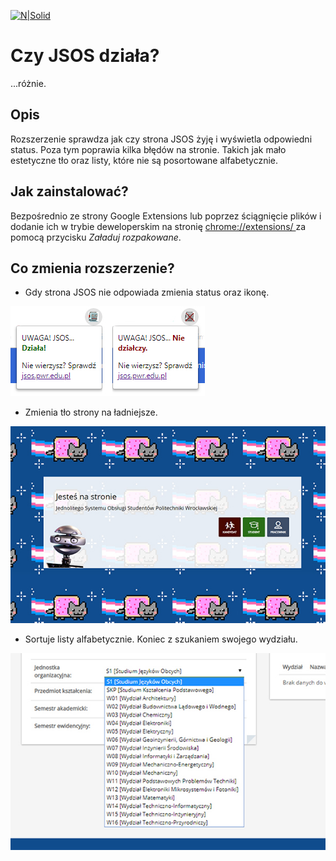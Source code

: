 

[![N|Solid](https://cldup.com/dTxpPi9lDf.thumb.png)](https://nodesource.com/products/nsolid)
# Czy JSOS działa?
...różnie.

## Opis
Rozszerzenie sprawdza jak czy strona JSOS żyję i wyświetla odpowiedni status. Poza tym poprawia kilka błędów na stronie. Takich jak mało estetyczne tło oraz listy, które nie są posortowane alfabetycznie.

## Jak zainstalować?

Bezpośrednio ze strony Google Extensions lub poprzez ściągnięcie plików i dodanie ich w trybie deweloperskim na stronię [chrome://extensions/ ](chrome://extensions/) za pomocą przycisku *Załaduj rozpakowane*.

## Co zmienia rozszerzenie?

* Gdy strona JSOS nie odpowiada zmienia status oraz ikonę. 

![Statusy](Status.jpg?raw=true "Status strony JSOS")

* Zmienia tło strony na ładniejsze.

![Tło](fix1.jpg?raw=true "Tło strony")

* Sortuje listy alfabetycznie. Koniec z szukaniem swojego wydziału.

![Listy](fix2.jpg?raw=true "Sortowanie list")


